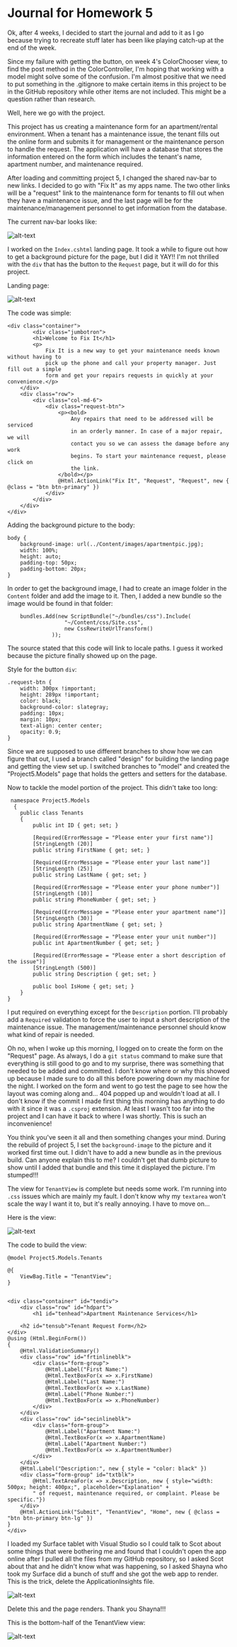 # Journal for Homework 5

Ok, after 4 weeks, I decided to start the journal and add to it as I go because trying to recreate stuff later has been like playing catch-up at the end of the week. 

Since my failure with getting the button, on week 4's ColorChooser view, to find the post method in the ColorController, I'm hoping that working with a model might solve some of the confusion. I'm almost positive that we need to put something in the .gitignore to make certain items in this project to be in the GitHub repository while other items are not included. This might be a question rather than research.

Well, here we go with the project. 

This project has us creating a maintenance form for an apartment/rental environment. When a tenant has a maintenance issue, the tenant fills out the online form and submits it for management or the maintenance person to handle the request. The application will have a database that stores the information entered on the form which includes the tenant's name, apartment number, and maintenance required.

After loading and committing project 5, I changed the shared nav-bar to new links. I decided to go with "Fix It" as my apps name. The two other links will be a "request" link to the maintenance form for tenants to fill out when they have a maintenance issue, and the last page will be for the maintenance/management personnel to get information from the database.

The current nav-bar looks like: 

![alt-text](img/navbar.JPG)

I worked on the `Index.cshtml` landing page. It took a while to figure out how to get a background picture for the page, but I did it YAY!! I'm not thrilled with the `div` that has the button to the `Request` page, but it will do for this project.

Landing page:

![alt-text](img/landpage.JPG)

The code was simple:

    <div class="container">
            <div class="jumbotron">
            <h1>Welcome to Fix It</h1>
            <p>
                Fix It is a new way to get your maintenance needs known without having to
                pick up the phone and call your property manager. Just fill out a simple 
                form and get your repairs requests in quickly at your convenience.</p>
        </div>
        <div class="row">
            <div class="col-md-6">
                <div class="request-btn">
                    <p><bold>
                        Any repairs that need to be addressed will be serviced
                        in an orderly manner. In case of a major repair, we will
                        contact you so we can assess the damage before any work
                        begins. To start your maintenance request, please click on
                        the link.
                    </bold></p>
                    @Html.ActionLink("Fix It", "Request", "Request", new { @class = "btn btn-primary" })
                </div>
            </div>
        </div>
    </div>
    
Adding the background picture to the body:

    body {
        background-image: url(../Content/images/apartmentpic.jpg);
        width: 100%;
        height: auto;
        padding-top: 50px;
        padding-bottom: 20px;
    }
    
In order to get the background image, I had to create an image folder in the `Content` folder and add the image to it. Then,
I added a new bundle so the image would be found in that folder:

        bundles.Add(new ScriptBundle("~/bundles/css").Include(
                      "~/Content/css/Site.css",
                      new CssRewriteUrlTransform()
                  ));
                  
The source stated that this code will link to locale paths. I guess it worked because the picture finally showed up on the page.
    
Style for the button `div`:

    .request-btn {
        width: 300px !important;
        height: 289px !important;
        color: black;
        background-color: slategray;
        padding: 10px;
        margin: 10px;
        text-align: center center;
        opacity: 0.9;
    }

Since we are supposed to use different branches to show how we can figure that out, I used a branch called "design" for building the landing page and getting the view set up. I switched branches to "model" and created the "Project5.Models" page that holds the getters and setters for the database.

Now to tackle the model portion of the project. This didn't take too long:

     namespace Project5.Models
      {
        public class Tenants
        {
            public int ID { get; set; }

            [Required(ErrorMessage = "Please enter your first name")]
            [StringLength (20)]
            public string FirstName { get; set; }

            [Required(ErrorMessage = "Please enter your last name")]
            [StringLength (25)]
            public string LastName { get; set; }

            [Required(ErrorMessage = "Please enter your phone number")]
            [StringLength (10)]
            public string PhoneNumber { get; set; }

            [Required(ErrorMessage = "Please enter your apartment name")]
            [StringLength (30)]
            public string ApartmentName { get; set; }

            [Required(ErrorMessage = "Please enter your unit number")]
            public int ApartmentNumber { get; set; }

            [Required(ErrorMessage = "Please enter a short description of the issue")]
            [StringLength (500)]
            public string Description { get; set; }
            
            public bool IsHome { get; set; }
        }
    }
    
I put required on everything except for the `Description` portion. I'll probably add a `Required` validation to force the user to
input a short description of the maintenance issue. The management/maintenance personnel should know what kind of repair is needed.

Oh no, when I woke up this morning, I logged on to create the form on the "Request" page. As always, I do a `git status` command to make sure that everything is still good to go and to my surprise, there was something that needed to be added and committed. I don't know where or why this showed up because I made sure to do all this before powering down my machine for the night. I worked on the form and went to go test the page to see how the layout was coming along and... 404 popped up and wouldn't load at all. I don't know if the commit I made first thing this morning has anything to do with it since it was a `.csproj` extension. At least I wasn't too far into the project and I can have it back to where I was shortly. This is such an inconvenience!


You think you've seen it all and then something changes your mind. During the rebuild of project 5, I set the `background-image` to the picture and it worked first time out. I didn't have to add a new bundle as in the previous build. Can anyone explain this to me? I couldn't get that dumb picture to show until I added that bundle and this time it displayed the picture. I'm stumped!!!

    
The view for `TenantView` is complete but needs some work. I'm running into `.css` issues which are mainly my fault. I don't know why my `textarea` won't scale the way I want it to, but it's really annoying. I have to move on...

Here is the view:

![alt-text](img/topHalften.JPG)

The code to build the view:

    @model Project5.Models.Tenants

    @{
        ViewBag.Title = "TenantView";
    }


    <div class="container" id="tendiv">
        <div class="row" id="hdpart">
            <h1 id="tenhead">Apartment Maintenance Services</h1>

        <h2 id="tensub">Tenant Request Form</h2>
    </div>
    @using (Html.BeginForm())
    {
        @Html.ValidationSummary()
        <div class="row" id="frtinlineblk">
            <div class="form-group">
                @Html.Label("First Name:")
                @Html.TextBoxFor(x => x.FirstName)
                @Html.Label("Last Name:")
                @Html.TextBoxFor(x => x.LastName)
                @Html.Label("Phone Number:")
                @Html.TextBoxFor(x => x.PhoneNumber)
            </div>
        </div>
        <div class="row" id="secinlineblk">
            <div class="form-group">
                @Html.Label("Apartment Name:")
                @Html.TextBoxFor(x => x.ApartmentName)
                @Html.Label("Apartment Number:")
                @Html.TextBoxFor(x => x.ApartmentNumber)
            </div>
        </div>
        @Html.Label("Description:", new { style = "color: black" })
        <div class="form-group" id="txtblk">
            @Html.TextAreaFor(x => x.Description, new { style="width: 500px; height: 400px;", placeholder="Explanation" +
            " of request, maintenance required, or complaint. Please be specific."})
        </div>
        @Html.ActionLink("Submit", "TenantView", "Home", new { @class = "btn btn-primary btn-lg" })
    }
    </div>

I loaded my Surface tablet with Visual Studio so I could talk to Scot about some things that were bothering me and found that I couldn't open the app online after I pulled all the files from my GitHub repository, so I asked Scot about that and he didn't know what was happening, so I asked Shayna who took my Surface did a bunch of stuff and she got the web app to render. This is the trick, delete the ApplicationInsights file.

![alt-text](img/NoAppInsights.JPG)
            
Delete this and the page renders. Thank you Shayna!!!

This is the bottom-half of the TenantView view:

![alt-text](img/botHalften.JPG)

